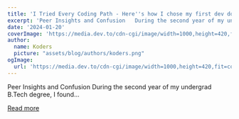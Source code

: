```yaml
---
title: 'I Tried Every Coding Path - Here''s how I chose my first dev domain.'
excerpt: 'Peer Insights and Confusion   During the second year of my undergrad B.Tech degree, I found...'
date: '2024-01-20'
coverImage: 'https://media.dev.to/cdn-cgi/image/width=1000,height=420,fit=cover,gravity=auto,format=auto/https%3A%2F%2Fdev-to-uploads.s3.amazonaws.com%2Fuploads%2Farticles%2Ff5q0ktf1jyfskti2lftt.png'
author:
  name: Koders
  picture: "assets/blog/authors/koders.png"
ogImage:
  url: 'https://media.dev.to/cdn-cgi/image/width=1000,height=420,fit=cover,gravity=auto,format=auto/https%3A%2F%2Fdev-to-uploads.s3.amazonaws.com%2Fuploads%2Farticles%2Ff5q0ktf1jyfskti2lftt.png'
---
```


Peer Insights and Confusion   During the second year of my undergrad B.Tech degree, I found...

[Read more](https://dev.to/jatinshihora/i-tried-every-coding-path-heres-how-i-chose-my-first-dev-domain-39c2)
